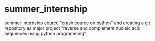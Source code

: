 # summer_internship 
summer internship cource "crash cource on python" and creating a git repository as major project "reverse and complement nucleic acid sequences using python programming"
